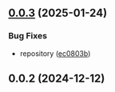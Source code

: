 ## [0.0.3](https://github.com/cmmvio/cmmv-morgan/compare/v0.0.2...v0.0.3) (2025-01-24)


### Bug Fixes

* repository ([ec0803b](https://github.com/cmmvio/cmmv-morgan/commit/ec0803b13395ad4d67990e06fac734b3371acf02))



## 0.0.2 (2024-12-12)



